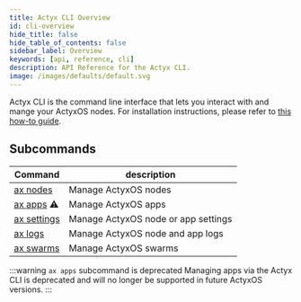 ```yaml
---
title: Actyx CLI Overview
id: cli-overview
hide_title: false
hide_table_of_contents: false
sidebar_label: Overview
keywords: [api, reference, cli]
description: API Reference for the Actyx CLI.
image: /images/defaults/default.svg
---
```


Actyx CLI is the command line interface that lets you interact with and mange your ActyxOS nodes.
For installation instructions, please refer to [this how-to guide](../../how-to-guides/local-development/installing-cli-node-manager.mdx).

<h2>Subcommands</h2>

| Command                          | description                         |
| -------------------------------- | ----------------------------------- |
| [ax nodes](nodes/nodes)          | Manage ActyxOS nodes                |
| [ax apps](apps/apps) ⚠️          | Manage ActyxOS apps                 |
| [ax settings](settings/settings) | Manage ActyxOS node or app settings |
| [ax logs](logs/logs)             | Manage ActyxOS node and app logs    |
| [ax swarms](swarms/swarms)       | Manage ActyxOS swarms               |

<!-- TODO NKI: replace with correct link -->

:::warning `ax apps` subcommand is deprecated
Managing apps via the Actyx CLI is deprecated and will no longer be supported in future ActyxOS versions.
:::
